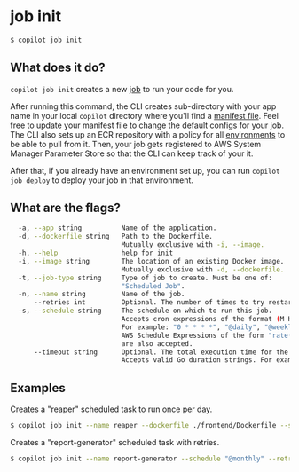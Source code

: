 # job init
```bash
$ copilot job init
```

## What does it do?

`copilot job init` creates a new [job](../concepts/jobs.en.md) to run your code for you. 

After running this command, the CLI creates sub-directory with your app name in your local `copilot` directory where you'll find a [manifest file](../manifest/overview.en.md). Feel free to update your manifest file to change the default configs for your job. The CLI also sets up an ECR repository with a policy for all [environments](../concepts/environments.en.md) to be able to pull from it. Then, your job gets registered to AWS System Manager Parameter Store so that the CLI can keep track of your it.

After that, if you already have an environment set up, you can run `copilot job deploy` to deploy your job in that environment.

## What are the flags?

```bash
  -a, --app string          Name of the application.
  -d, --dockerfile string   Path to the Dockerfile.
                            Mutually exclusive with -i, --image.
  -h, --help                help for init
  -i, --image string        The location of an existing Docker image.
                            Mutually exclusive with -d, --dockerfile.
  -t, --job-type string     Type of job to create. Must be one of:
                            "Scheduled Job".
  -n, --name string         Name of the job.
      --retries int         Optional. The number of times to try restarting the job on a failure.
  -s, --schedule string     The schedule on which to run this job. 
                            Accepts cron expressions of the format (M H DoM M DoW) and schedule definition strings. 
                            For example: "0 * * * *", "@daily", "@weekly", "@every 1h30m".
                            AWS Schedule Expressions of the form "rate(10 minutes)" or "cron(0 12 L * ? 2021)"
                            are also accepted.
      --timeout string      Optional. The total execution time for the task, including retries.
                            Accepts valid Go duration strings. For example: "2h", "1h30m", "900s".
```

## Examples

 Creates a "reaper" scheduled task to run once per day.
```bash
$ copilot job init --name reaper --dockerfile ./frontend/Dockerfile --schedule "@daily"
```
Creates a "report-generator" scheduled task with retries.
```bash
$ copilot job init --name report-generator --schedule "@monthly" --retries 3 --timeout 900s
```
